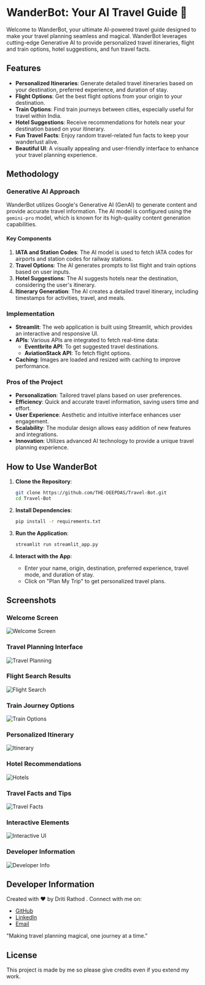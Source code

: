 # WanderBot: Your AI Travel Guide 🧳

Welcome to WanderBot, your ultimate AI-powered travel guide designed to make your travel planning seamless and magical. WanderBot leverages cutting-edge Generative AI to provide personalized travel itineraries, flight and train options, hotel suggestions, and fun travel facts.

## Features

- **Personalized Itineraries**: Generate detailed travel itineraries based on your destination, preferred experience, and duration of stay.
- **Flight Options**: Get the best flight options from your origin to your destination.
- **Train Options**: Find train journeys between cities, especially useful for travel within India.
- **Hotel Suggestions**: Receive recommendations for hotels near your destination based on your itinerary.
- **Fun Travel Facts**: Enjoy random travel-related fun facts to keep your wanderlust alive.
- **Beautiful UI**: A visually appealing and user-friendly interface to enhance your travel planning experience.

## Methodology

### Generative AI Approach

WanderBot utilizes Google's Generative AI (GenAI) to generate content and provide accurate travel information. The AI model is configured using the `gemini-pro` model, which is known for its high-quality content generation capabilities.

#### Key Components

1. **IATA and Station Codes**: The AI model is used to fetch IATA codes for airports and station codes for railway stations.
2. **Travel Options**: The AI generates prompts to list flight and train options based on user inputs.
3. **Hotel Suggestions**: The AI suggests hotels near the destination, considering the user's itinerary.
4. **Itinerary Generation**: The AI creates a detailed travel itinerary, including timestamps for activities, travel, and meals.

### Implementation

- **Streamlit**: The web application is built using Streamlit, which provides an interactive and responsive UI.
- **APIs**: Various APIs are integrated to fetch real-time data:
  - **Eventbrite API**: To get suggested travel destinations.
  - **AviationStack API**: To fetch flight options.
- **Caching**: Images are loaded and resized with caching to improve performance.

### Pros of the Project

- **Personalization**: Tailored travel plans based on user preferences.
- **Efficiency**: Quick and accurate travel information, saving users time and effort.
- **User Experience**: Aesthetic and intuitive interface enhances user engagement.
- **Scalability**: The modular design allows easy addition of new features and integrations.
- **Innovation**: Utilizes advanced AI technology to provide a unique travel planning experience.

## How to Use WanderBot

1. **Clone the Repository**:

   ```bash
   git clone https://github.com/THE-DEEPDAS/Travel-Bot.git
   cd Travel-Bot
   ```

2. **Install Dependencies**:

   ```bash
   pip install -r requirements.txt
   ```

3. **Run the Application**:

   ```bash
   streamlit run streamlit_app.py
   ```

4. **Interact with the App**:
   - Enter your name, origin, destination, preferred experience, travel mode, and duration of stay.
   - Click on "Plan My Trip" to get personalized travel plans.

## Screenshots

### Welcome Screen

![Welcome Screen](<screenshots/website%20(1).png>)

### Travel Planning Interface

![Travel Planning](<screenshots/website%20(2).png>)

### Flight Search Results

![Flight Search](<screenshots/website%20(3).png>)

### Train Journey Options

![Train Options](<screenshots/website%20(4).png>)

### Personalized Itinerary

![Itinerary](<screenshots/website%20(5).png>)

### Hotel Recommendations

![Hotels](<screenshots/website%20(6).png>)

### Travel Facts and Tips

![Travel Facts](<screenshots/website%20(7).png>)

### Interactive Elements

![Interactive UI](<screenshots/website%20(8).png>)

### Developer Information

![Developer Info](<screenshots/website%20(9).png>)

## Developer Information

Created with ❤️ by Driti Rathod . Connect with me on:

- [GitHub](https://github.com/DRITI2906)
- [LinkedIn](https://www.linkedin.com/in/driti-rathod-ab038a294/)
- [Email](mailto:dritirathod2906@gmail.com)

"Making travel planning magical, one journey at a time."

## License

This project is made by me so please give credits even if you extend my work.
